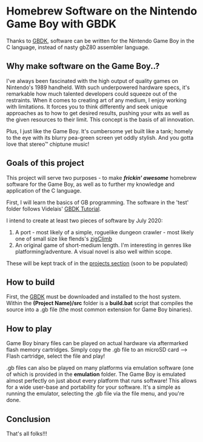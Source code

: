 # Homebrew Software on the Nintendo Game Boy with GBDK

Thanks to [GBDK](http://gbdk.sourceforge.net/), software can be written for the Nintendo Game Boy in the C language, instead of nasty gbZ80 assembler language. 

## Why make software on the Game Boy..?

I've always been fascinated with the high output of quality games on Nintendo's 1989 handheld. With such underpowered hardware specs, it's remarkable how much talented developers could squeeze out of the restraints. When it comes to creating art of any medium, I enjoy working with limitations. It forces you to think differently and seek unique approaches as to how to get desired results, pushing your wits as well as the given resources to their limit. This concept is the basis of all innovation.

Plus, I just like the Game Boy. It's cumbersome yet built like a tank; homely to the eye with its blurry pea-green screen yet oddly stylish. And you gotta love that stereo™ chiptune music!

## Goals of this project

This project will serve two purposes - to make ***frickin' awesome*** homebrew software for the Game Boy, as well as to further my knowledge and application of the C language.

First, I will learn the basics of GB programming. The software in the 'test' folder follows Videlais' [GBDK Tutorial](https://videlais.com/2016/07/03/programming-game-boy-games-using-gbdk-part-1-configuring-programming-and-compiling/). 

I intend to create at least two pieces of software by July 2020:
1. A port - most likely of a simple, roguelike dungeon crawler - most likely one of small size like flends's [zigClimb](http://flend.net/zigclimb/)
2. An original game of short-medium length. I'm interesting in genres like platforming/adventure. A visual novel is also well within scope.

These will be kept track of in the [projects section](https://github.com/Narwher/GB-Dev/projects) (soon to be populated)

## How to build
First, the [GBDK](http://gbdk.sourceforge.net/) must be downloaded and installed to the host system. Within the **(Project Name)/src** folder is a **build.bat** script that compiles the source into a .gb file (the most common extension for Game Boy binaries). 

## How to play
Game Boy binary files can be played on actual hardware via aftermarked flash memory cartridges. Simply copy the .gb file to an microSD card --> Flash cartridge, select the file and play! 

.gb files can also be played on many platforms via emulation software (one of which is provided in the **emulation** folder. The Game Boy is emulated almost perfectly on just about every platform that runs software! This allows for a wide user-base and portability for your software. It's a simple as running the emulator, selecting the .gb file via the file menu, and you're done.

## Conclusion
That's all folks!!!
